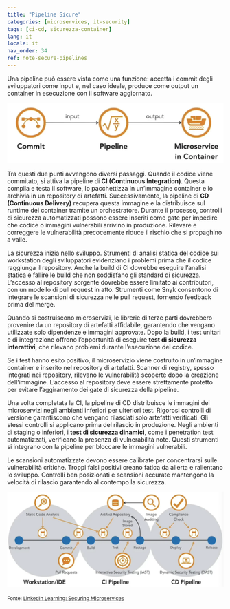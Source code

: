 ```yaml
---
title: "Pipeline Sicure"
categories: [microservices, it-security]
tags: [ci-cd, sicurezza-container]
lang: it
locale: it
nav_order: 34
ref: note-secure-pipelines
---
```

Una pipeline può essere vista come una funzione: accetta i commit degli sviluppatori come input e, nel caso ideale, produce come output un container in esecuzione con il software aggiornato.  

![Pipeline](../../../assets/images/notes/application-container-security/secure-pipelines/pipeline.png)

Tra questi due punti avvengono diversi passaggi. Quando il codice viene commitato, si attiva la pipeline di **CI (Continuous Integration)**. Questa compila e testa il software, lo pacchettizza in un’immagine container e lo archivia in un repository di artefatti. Successivamente, la pipeline di **CD (Continuous Delivery)** recupera questa immagine e la distribuisce sul runtime dei container tramite un orchestratore. Durante il processo, controlli di sicurezza automatizzati possono essere inseriti come gate per impedire che codice o immagini vulnerabili arrivino in produzione. Rilevare e correggere le vulnerabilità precocemente riduce il rischio che si propaghino a valle.  

La sicurezza inizia nello sviluppo. Strumenti di analisi statica del codice sui workstation degli sviluppatori evidenziano i problemi prima che il codice raggiunga il repository. Anche la build di CI dovrebbe eseguire l’analisi statica e fallire le build che non soddisfano gli standard di sicurezza. L’accesso al repository sorgente dovrebbe essere limitato ai contributori, con un modello di pull request in atto. Strumenti come Snyk consentono di integrare le scansioni di sicurezza nelle pull request, fornendo feedback prima del merge.  

Quando si costruiscono microservizi, le librerie di terze parti dovrebbero provenire da un repository di artefatti affidabile, garantendo che vengano utilizzate solo dipendenze e immagini approvate. Dopo la build, i test unitari e di integrazione offrono l’opportunità di eseguire **test di sicurezza interattivi**, che rilevano problemi durante l’esecuzione del codice.  

Se i test hanno esito positivo, il microservizio viene costruito in un’immagine container e inserito nel repository di artefatti. Scanner di registry, spesso integrati nei repository, rilevano le vulnerabilità scoperte dopo la creazione dell’immagine. L’accesso al repository deve essere strettamente protetto per evitare l’aggiramento dei gate di sicurezza della pipeline.  

Una volta completata la CI, la pipeline di CD distribuisce le immagini dei microservizi negli ambienti inferiori per ulteriori test. Rigorosi controlli di versione garantiscono che vengano rilasciati solo artefatti verificati. Gli stessi controlli si applicano prima del rilascio in produzione. Negli ambienti di staging o inferiori, i **test di sicurezza dinamici**, come i penetration test automatizzati, verificano la presenza di vulnerabilità note. Questi strumenti si integrano con la pipeline per bloccare le immagini vulnerabili.  

Le scansioni automatizzate devono essere calibrate per concentrarsi sulle vulnerabilità critiche. Troppi falsi positivi creano fatica da allerta e rallentano lo sviluppo. Controlli ben posizionati e scansioni accurate mantengono la velocità di rilascio garantendo al contempo la sicurezza.  

![Controlli di Sicurezza Pipeline](../../../assets/images/notes/application-container-security/secure-pipelines/pipeline-security-testing-stages.png)

<small>Fonte: [LinkedIn Learning: Securing Microservices](https://www.linkedin.com/learning/microservices-security/securing-microservices?contextUrn=urn%3Ali%3AlyndaLearningPath%3A645bcd56498e6459e79b3c71&resume=false&u=57075649)</small>